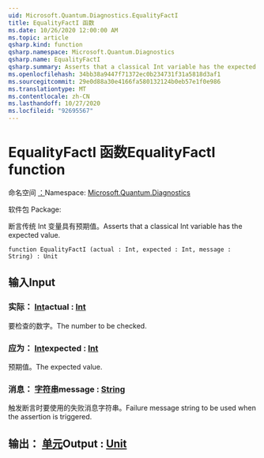 ```yaml
---
uid: Microsoft.Quantum.Diagnostics.EqualityFactI
title: EqualityFactI 函数
ms.date: 10/26/2020 12:00:00 AM
ms.topic: article
qsharp.kind: function
qsharp.namespace: Microsoft.Quantum.Diagnostics
qsharp.name: EqualityFactI
qsharp.summary: Asserts that a classical Int variable has the expected value.
ms.openlocfilehash: 34bb38a9447f71372ec0b234731f31a5818d3af1
ms.sourcegitcommit: 29e0d88a30e4166fa580132124b0eb57e1f0e986
ms.translationtype: MT
ms.contentlocale: zh-CN
ms.lasthandoff: 10/27/2020
ms.locfileid: "92695567"
---
```

# <a name="equalityfacti-function"></a><span data-ttu-id="937c2-102">EqualityFactI 函数</span><span class="sxs-lookup"><span data-stu-id="937c2-102">EqualityFactI function</span></span>

<span data-ttu-id="937c2-103">命名空间 [：](xref:Microsoft.Quantum.Diagnostics)</span><span class="sxs-lookup"><span data-stu-id="937c2-103">Namespace: [Microsoft.Quantum.Diagnostics](xref:Microsoft.Quantum.Diagnostics)</span></span>

<span data-ttu-id="937c2-104">软件包 [](https://nuget.org/packages/)</span><span class="sxs-lookup"><span data-stu-id="937c2-104">Package: [](https://nuget.org/packages/)</span></span>


<span data-ttu-id="937c2-105">断言传统 Int 变量具有预期值。</span><span class="sxs-lookup"><span data-stu-id="937c2-105">Asserts that a classical Int variable has the expected value.</span></span>

```qsharp
function EqualityFactI (actual : Int, expected : Int, message : String) : Unit
```


## <a name="input"></a><span data-ttu-id="937c2-106">输入</span><span class="sxs-lookup"><span data-stu-id="937c2-106">Input</span></span>

### <a name="actual--int"></a><span data-ttu-id="937c2-107">实际： [Int](xref:microsoft.quantum.lang-ref.int)</span><span class="sxs-lookup"><span data-stu-id="937c2-107">actual : [Int](xref:microsoft.quantum.lang-ref.int)</span></span>

<span data-ttu-id="937c2-108">要检查的数字。</span><span class="sxs-lookup"><span data-stu-id="937c2-108">The number to be checked.</span></span>


### <a name="expected--int"></a><span data-ttu-id="937c2-109">应为： [Int](xref:microsoft.quantum.lang-ref.int)</span><span class="sxs-lookup"><span data-stu-id="937c2-109">expected : [Int](xref:microsoft.quantum.lang-ref.int)</span></span>

<span data-ttu-id="937c2-110">预期值。</span><span class="sxs-lookup"><span data-stu-id="937c2-110">The expected value.</span></span>


### <a name="message--string"></a><span data-ttu-id="937c2-111">消息： [字符串](xref:microsoft.quantum.lang-ref.string)</span><span class="sxs-lookup"><span data-stu-id="937c2-111">message : [String](xref:microsoft.quantum.lang-ref.string)</span></span>

<span data-ttu-id="937c2-112">触发断言时要使用的失败消息字符串。</span><span class="sxs-lookup"><span data-stu-id="937c2-112">Failure message string to be used when the assertion is triggered.</span></span>



## <a name="output--unit"></a><span data-ttu-id="937c2-113">输出： [单元](xref:microsoft.quantum.lang-ref.unit)</span><span class="sxs-lookup"><span data-stu-id="937c2-113">Output : [Unit](xref:microsoft.quantum.lang-ref.unit)</span></span>

